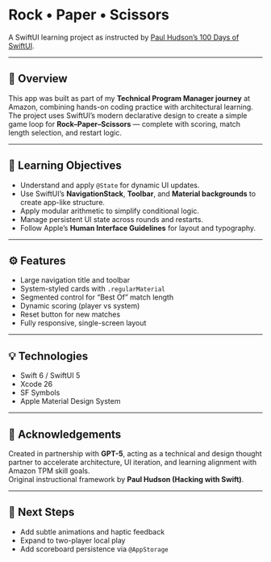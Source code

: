 # Rock • Paper • Scissors

A SwiftUI learning project as instructed by [Paul Hudson’s 100 Days of SwiftUI](https://www.hackingwithswift.com/100/swiftui).

---

## 🎯 Overview

This app was built as part of my **Technical Program Manager journey** at Amazon, combining hands-on coding practice with architectural learning.  
The project uses SwiftUI’s modern declarative design to create a simple game loop for **Rock–Paper–Scissors** — complete with scoring, match length selection, and restart logic.

---

## 🧠 Learning Objectives
- Understand and apply `@State` for dynamic UI updates.
- Use SwiftUI’s **NavigationStack**, **Toolbar**, and **Material backgrounds** to create app-like structure.
- Apply modular arithmetic to simplify conditional logic.
- Manage persistent UI state across rounds and restarts.
- Follow Apple’s **Human Interface Guidelines** for layout and typography.

---

## ⚙️ Features
- Large navigation title and toolbar
- System-styled cards with `.regularMaterial`
- Segmented control for “Best Of” match length
- Dynamic scoring (player vs system)
- Reset button for new matches
- Fully responsive, single-screen layout

---

## 💡 Technologies
- Swift 6 / SwiftUI 5
- Xcode 26
- SF Symbols
- Apple Material Design System

---

## 🤝 Acknowledgements
Created in partnership with **GPT-5**, acting as a technical and design thought partner to accelerate architecture, UI iteration, and learning alignment with Amazon TPM skill goals.  
Original instructional framework by **Paul Hudson (Hacking with Swift)**.

---

## 🚀 Next Steps
- Add subtle animations and haptic feedback
- Expand to two-player local play
- Add scoreboard persistence via `@AppStorage`

